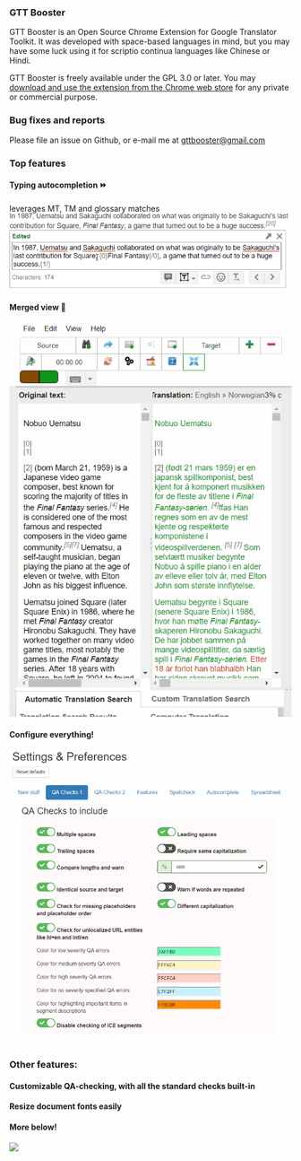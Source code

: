 ### GTT Booster

GTT Booster is an Open Source Chrome Extension for Google Translator Toolkit. It was developed with space-based languages in mind, but you may have some luck using it for scriptio continua languages like Chinese or Hindi.

GTT Booster is freely available under the GPL 3.0 or later. You may [download and use the extension from the Chrome web store](https://chrome.google.com/webstore/detail/google-translator-toolkit/pjankaakojbendjaejlcnpgeldmfpjed) for any private or commercial purpose.

### Bug fixes and reports

Please file an issue on Github, or e-mail me at [gttbooster@gmail.com](gttbooster@gmail.com)

### Top features

#### Typing autocompletion :fast_forward:
leverages MT, TM and glossary matches
![](img/typing_autocompletion.gif)








#### Merged view :page_with_curl:
![](img/merged_view.gif)








#### Configure everything!
![](img/options_screen.gif)







### Other features:
#### Customizable QA-checking, with all the standard checks built-in
#### Resize document fonts easily
#### More below!
![](img/features.jpg)



